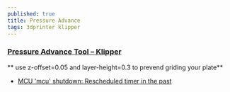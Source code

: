 ```yaml
---
published: true
title: Pressure Advance
tags: 3dprinter klipper
---
```

> 

### [Pressure Advance Tool – Klipper](https://www.advanced3dprinting.com/linear-advance-tool-klipper/)

** use z-offset=0.05 and layer-height=0.3 to prevend griding your plate**

- [MCU 'mcu' shutdown: Rescheduled timer in the past](https://github.com/Klipper3d/klipper/issues/865)